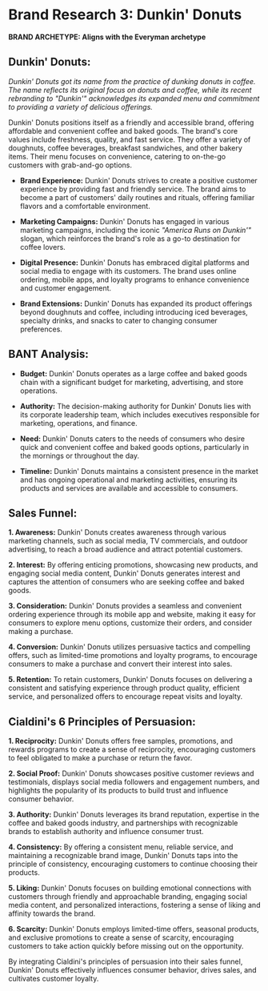 # Brand Research 3: Dunkin' Donuts

**BRAND ARCHETYPE: Aligns with the Everyman archetype**

## Dunkin' Donuts:

_Dunkin' Donuts got its name from the practice of dunking donuts in coffee. The name reflects its original focus on donuts and coffee, while its recent rebranding to "Dunkin'" acknowledges its expanded menu and commitment to providing a variety of delicious offerings._

Dunkin' Donuts positions itself as a friendly and accessible brand, offering affordable and convenient coffee and baked goods. The brand's core values include freshness, quality, and fast service. They offer a variety of doughnuts, coffee beverages, breakfast sandwiches, and other bakery items. Their menu focuses on convenience, catering to on-the-go customers with grab-and-go options. 

- **Brand Experience:**
Dunkin' Donuts strives to create a positive customer experience by providing fast and friendly service. The brand aims to become a part of customers' daily routines and rituals, offering familiar flavors and a comfortable environment.

- **Marketing Campaigns:**
 Dunkin' Donuts has engaged in various marketing campaigns, including the iconic _"America Runs on Dunkin'"_ slogan, which reinforces the brand's role as a go-to destination for coffee lovers.

- **Digital Presence:**
Dunkin' Donuts has embraced digital platforms and social media to engage with its customers. The brand uses online ordering, mobile apps, and loyalty programs to enhance convenience and customer engagement.

- **Brand Extensions:** 
Dunkin' Donuts has expanded its product offerings beyond doughnuts and coffee, including introducing iced beverages, specialty drinks, and snacks to cater to changing consumer preferences.

## BANT Analysis:


- **Budget:**
 Dunkin' Donuts operates as a large coffee and baked goods chain with a significant budget for marketing, advertising, and store operations.

- **Authority:** 
The decision-making authority for Dunkin' Donuts lies with its corporate leadership team, which includes executives responsible for marketing, operations, and finance.

- **Need:** 
Dunkin' Donuts caters to the needs of consumers who desire quick and convenient coffee and baked goods options, particularly in the mornings or throughout the day.

- **Timeline:**
 Dunkin' Donuts maintains a consistent presence in the market and has ongoing operational and marketing activities, ensuring its products and services are available and accessible to consumers.

## Sales Funnel:

**1. Awareness:** Dunkin' Donuts creates awareness through various marketing channels, such as social media, TV commercials, and outdoor advertising, to reach a broad audience and attract potential customers.

**2. Interest:** By offering enticing promotions, showcasing new products, and engaging social media content, Dunkin' Donuts generates interest and captures the attention of consumers who are seeking coffee and baked goods.

**3. Consideration:** Dunkin' Donuts provides a seamless and convenient ordering experience through its mobile app and website, making it easy for consumers to explore menu options, customize their orders, and consider making a purchase.

**4. Conversion:** Dunkin' Donuts utilizes persuasive tactics and compelling offers, such as limited-time promotions and loyalty programs, to encourage consumers to make a purchase and convert their interest into sales.

**5. Retention:** To retain customers, Dunkin' Donuts focuses on delivering a consistent and satisfying experience through product quality, efficient service, and personalized offers to encourage repeat visits and loyalty.

## Cialdini's 6 Principles of Persuasion:

**1. Reciprocity:** Dunkin' Donuts offers free samples, promotions, and rewards programs to create a sense of reciprocity, encouraging customers to feel obligated to make a purchase or return the favor.

**2. Social Proof:** Dunkin' Donuts showcases positive customer reviews and testimonials, displays social media followers and engagement numbers, and highlights the popularity of its products to build trust and influence consumer behavior.

**3. Authority:** Dunkin' Donuts leverages its brand reputation, expertise in the coffee and baked goods industry, and partnerships with recognizable brands to establish authority and influence consumer trust.

**4. Consistency:** By offering a consistent menu, reliable service, and maintaining a recognizable brand image, Dunkin' Donuts taps into the principle of consistency, encouraging customers to continue choosing their products.

**5. Liking:** Dunkin' Donuts focuses on building emotional connections with customers through friendly and approachable branding, engaging social media content, and personalized interactions, fostering a sense of liking and affinity towards the brand.

**6. Scarcity:** Dunkin' Donuts employs limited-time offers, seasonal products, and exclusive promotions to create a sense of scarcity, encouraging customers to take action quickly before missing out on the opportunity.

By integrating Cialdini's principles of persuasion into their sales funnel, Dunkin' Donuts effectively influences consumer behavior, drives sales, and cultivates customer loyalty.
